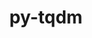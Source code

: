 ---
title: "py-tqdm"
layout: cache
categories: [package, develop-2023-08-20]
meta: {"versions": ["4.65.0"], "compilers": ["apple-clang@=14.0.0", "gcc@=11.1.0", "gcc@=11.3.0"], "oss": ["ubuntu20.04", "ubuntu22.04", "ventura"], "platforms": ["darwin", "linux"], "targets": ["aarch64", "ppc64le", "x86_64_v3"], "stacks": ["e4s", "e4s-power", "ml-darwin-aarch64-mps", "ml-linux-x86_64-cpu", "ml-linux-x86_64-cuda", "ml-linux-x86_64-rocm", "root"], "num_specs": 8, "num_specs_by_stack": {"root": 8, "ml-darwin-aarch64-mps": 2, "e4s-power": 2, "e4s": 2, "ml-linux-x86_64-cpu": 2, "ml-linux-x86_64-cuda": 2, "ml-linux-x86_64-rocm": 2}}
spec_details: [{"hash": "ypaxnimkn6tlaksfaxwxtkshjlo6jkdv", "compiler": "apple-clang@=14.0.0", "versions": ["4.65.0"], "os": "ventura", "platform": "darwin", "target": "aarch64", "variants": ["build_system=python_pip", "~notebook", "~telegram"], "stacks": ["root", "ml-darwin-aarch64-mps"], "size": "-", "tarball": "https://binaries.spack.io/releases/develop-2023-08-20/build_cache/darwin-ventura-aarch64/apple-clang-14.0.0/py-tqdm-4.65.0/darwin-ventura-aarch64-apple-clang-14.0.0-py-tqdm-4.65.0-ypaxnimkn6tlaksfaxwxtkshjlo6jkdv.spack"}, {"hash": "elhtuooe5qipdhqzcvzwdboblfyl5bxd", "compiler": "apple-clang@=14.0.0", "versions": ["4.65.0"], "os": "ventura", "platform": "darwin", "target": "aarch64", "variants": ["build_system=python_pip", "~notebook", "~telegram"], "stacks": ["root", "ml-darwin-aarch64-mps"], "size": "-", "tarball": "https://binaries.spack.io/releases/develop-2023-08-20/build_cache/darwin-ventura-aarch64/apple-clang-14.0.0/py-tqdm-4.65.0/darwin-ventura-aarch64-apple-clang-14.0.0-py-tqdm-4.65.0-elhtuooe5qipdhqzcvzwdboblfyl5bxd.spack"}, {"hash": "ixdndcot3ye76ltl4xgafkfooef5mt4h", "compiler": "gcc@=11.1.0", "versions": ["4.65.0"], "os": "ubuntu20.04", "platform": "linux", "target": "ppc64le", "variants": ["build_system=python_pip", "~notebook", "~telegram"], "stacks": ["e4s-power", "root"], "size": "-", "tarball": "https://binaries.spack.io/releases/develop-2023-08-20/build_cache/linux-ubuntu20.04-ppc64le/gcc-11.1.0/py-tqdm-4.65.0/linux-ubuntu20.04-ppc64le-gcc-11.1.0-py-tqdm-4.65.0-ixdndcot3ye76ltl4xgafkfooef5mt4h.spack"}, {"hash": "cnnrjqv46gnlxzpmx2ej4bjuwsdcb4l7", "compiler": "gcc@=11.1.0", "versions": ["4.65.0"], "os": "ubuntu20.04", "platform": "linux", "target": "ppc64le", "variants": ["build_system=python_pip", "~notebook", "~telegram"], "stacks": ["e4s-power", "root"], "size": "-", "tarball": "https://binaries.spack.io/releases/develop-2023-08-20/build_cache/linux-ubuntu20.04-ppc64le/gcc-11.1.0/py-tqdm-4.65.0/linux-ubuntu20.04-ppc64le-gcc-11.1.0-py-tqdm-4.65.0-cnnrjqv46gnlxzpmx2ej4bjuwsdcb4l7.spack"}, {"hash": "ubabosquanzmymuvsajwycofurtvggfy", "compiler": "gcc@=11.1.0", "versions": ["4.65.0"], "os": "ubuntu20.04", "platform": "linux", "target": "x86_64_v3", "variants": ["build_system=python_pip", "~notebook", "~telegram"], "stacks": ["e4s", "root"], "size": "-", "tarball": "https://binaries.spack.io/releases/develop-2023-08-20/build_cache/linux-ubuntu20.04-x86_64_v3/gcc-11.1.0/py-tqdm-4.65.0/linux-ubuntu20.04-x86_64_v3-gcc-11.1.0-py-tqdm-4.65.0-ubabosquanzmymuvsajwycofurtvggfy.spack"}, {"hash": "nn6yasjjaxqkglegeuxjhp43n2mwmy7j", "compiler": "gcc@=11.1.0", "versions": ["4.65.0"], "os": "ubuntu20.04", "platform": "linux", "target": "x86_64_v3", "variants": ["build_system=python_pip", "~notebook", "~telegram"], "stacks": ["e4s", "root"], "size": "-", "tarball": "https://binaries.spack.io/releases/develop-2023-08-20/build_cache/linux-ubuntu20.04-x86_64_v3/gcc-11.1.0/py-tqdm-4.65.0/linux-ubuntu20.04-x86_64_v3-gcc-11.1.0-py-tqdm-4.65.0-nn6yasjjaxqkglegeuxjhp43n2mwmy7j.spack"}, {"hash": "ekpgoy2wanyarbvzkeuuopifhw23xnmc", "compiler": "gcc@=11.3.0", "versions": ["4.65.0"], "os": "ubuntu22.04", "platform": "linux", "target": "x86_64_v3", "variants": ["build_system=python_pip", "~notebook", "~telegram"], "stacks": ["ml-linux-x86_64-cpu", "root", "ml-linux-x86_64-cuda", "ml-linux-x86_64-rocm"], "size": "-", "tarball": "https://binaries.spack.io/releases/develop-2023-08-20/build_cache/linux-ubuntu22.04-x86_64_v3/gcc-11.3.0/py-tqdm-4.65.0/linux-ubuntu22.04-x86_64_v3-gcc-11.3.0-py-tqdm-4.65.0-ekpgoy2wanyarbvzkeuuopifhw23xnmc.spack"}, {"hash": "3w5anpuiz3rfs4aucyrauhamu3ae3dsy", "compiler": "gcc@=11.3.0", "versions": ["4.65.0"], "os": "ubuntu22.04", "platform": "linux", "target": "x86_64_v3", "variants": ["build_system=python_pip", "~notebook", "~telegram"], "stacks": ["ml-linux-x86_64-cpu", "root", "ml-linux-x86_64-cuda", "ml-linux-x86_64-rocm"], "size": "-", "tarball": "https://binaries.spack.io/releases/develop-2023-08-20/build_cache/linux-ubuntu22.04-x86_64_v3/gcc-11.3.0/py-tqdm-4.65.0/linux-ubuntu22.04-x86_64_v3-gcc-11.3.0-py-tqdm-4.65.0-3w5anpuiz3rfs4aucyrauhamu3ae3dsy.spack"}]
---